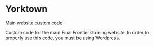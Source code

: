 # Yorktown
Main website custom code

Custom code for the main Final Frontier Gaming website. In order to properly use this code, you must be using Wordpress.
